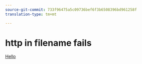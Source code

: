 ```yaml
---
source-git-commit: 733f96475a5c09736bef6f3b6508396bd961258f
translation-type: tm+mt

---
```

# http in filename fails

<a href="ssecd255.md#deeplink">Hello</a>
